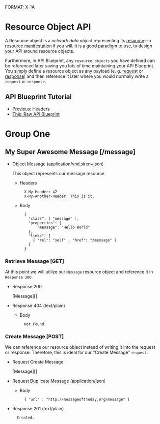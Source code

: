 FORMAT: X-1A

# Resource Object API
A Resource object is a *network data object* representing its [resource](http://www.w3.org/TR/di-gloss/#def-resource)—a [resource manifestation](http://www.w3.org/TR/di-gloss/#def-resource-manifestation) if you will. It is a good paradigm to use, to design your API around resource objects.

Furthermore, in API Blueprint, any `resource objects` you have defined can be referenced later saving you lots of time maintaining your API Blueprint. You simply define a resource object as any payload (e. g. [request](https://github.com/apiaryio/api-blueprint/blob/master/examples/6.%20Requests.md) or [response](https://github.com/apiaryio/api-blueprint/blob/master/examples/5.%20Responses.md)) and then reference it later where you would normally write a `request` or `response`.

## API Blueprint Tutorial
+ [Previous: Headers](https://github.com/apiaryio/api-blueprint/blob/master/examples/7.%20Headers.md)
+ [This: Raw API Blueprint](https://raw.github.com/apiaryio/api-blueprint/master/examples/8.%20Resource%20Object.md)

# Group One

## My Super Awesome Message [/message]

+ Object Message (application/vnd.siren+json)
  
  This object represents our message resource.

    + Headers

            X-My-Header: 42
            X-My-Another-Header: This is it.

    + Body

            {
              "class": [ "message" ],
              "properties": { 
                  "message": "Hello World" 
              },
              "links": [
                { "rel": "self" , "href": "/message" }
              ]
            }
    
### Retrieve Message [GET]
At this point we will utilize our `Message` resource object and reference it in `Response 200`.

+ Response 200

    [Message][]

+ Response 404 (text/plain)

    + Body

            Not Found.
        
### Create Message [POST]
We can reference our resource object instead of writing it into the request or response. Therefore, this is ideal for our "Create Message" `request`.

+ Request Create Message
  
    [Message][]

+ Request Duplicate Message (application/json)
    
    + Body
        
            { "url" : "http://messageoftheday.org/message" }
        
+ Response 201 (text/plain)
        
        Created.
